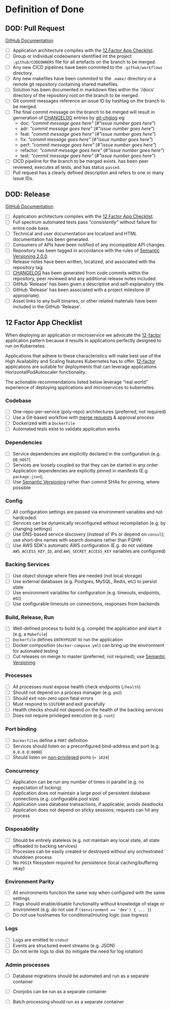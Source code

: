 # Definition of Done

## DOD: Pull Request 

[GitHub Documentation](https://docs.github.com/en/github/collaborating-with-pull-requests/proposing-changes-to-your-work-with-pull-requests/about-pull-requests)

- [ ] Application architecture complies with the [12 Factor App Checklist](#12-factor-app-checklist).
- [ ] Group or individual codeowners identified int the project  `.github/CODEOWNERS` file for all artefacts on the branch to be merged.
- [ ] Any new CICD pipelines have been commited to the `.github/workflows` directory.
- [ ] Any new makefiles have been commited to the `.make/` directory or a remote git repository containing shared makefiles.
- [ ] Solution has been documented in markdown files within the '/docs' directory of the repository root on the branch to be merged.
- [ ] Git commit messages reference an issue ID by hashtag on the branch to be merged.
- [ ] The final commit message on the branch to be merged will result in gerneration of [CHANGELOG](/CHANGELOG.md) entries by [git-chglog](https://github.com/git-chglog/git-chglog) eg:
    * doc: *"commit message goes here"* (#*"issue number goes here"*)
    * adr: *"commit message goes here"* (#*"issue number goes here"*)
    * feat: *"commit message goes here"* (#*"issue number goes here"*)
    * fix: *"commit message goes here"* (#*"issue number goes here"*)
    * perf: *"commit message goes here"* (#*"issue number goes here"*)
    * refactor: *"commit message goes here"* (#*"issue number goes here"*)
    * test: *"commit message goes here"* (#*"issue number goes here"*)
- [ ] CICD pipeline for the branch to be merged exists. has been peer reviewed, executes all tests, and has status `passed`.
- [ ] Pull request has a clearly defined description and refers to one or many issue IDs.

## DOD: Release

[GitHub Documentation](https://docs.github.com/en/github/administering-a-repository/releasing-projects-on-github/managing-releases-in-a-repository)

- [ ] Application architecture complies with the [12 Factor App Checklist](#12-factor-app-checklist).
- [ ] Full spectrum automated tests pass *"consistently"* without failure for entire code base.
- [ ] Technical and user documentation are localized and HTML documentation has been generated.
- [ ] Consumers of APIs have been notified of any incompatible API changes.
- [ ] Repository has been tagged in accordance with the rules of [Semantic Versioning 2.0.0](https://semver.org/#semantic-versioning-200). 
- [ ] Release notes have been written, localized, and associated with the repository tag.
- [ ] [CHANGELOG](/CHANGELOG.md) has been generated from code commits within the repository, peer reviewed and any additional release notes included.
- [ ] GitHub 'Release' has been given a descriptive and self-explanatory title.
- [ ] GitHub 'Release' has been associated with a project milestone (if appropriate).
- [ ] Asset links to any built binaries, or other related materials have been included in the GitHub 'Release'.

## 12 Factor App Checklist

When deploying an application or microservice we advocate the [12-factor](https://12factor.net/) application pattern because it results in applications perfectly designed to run on Kubernetes. 

Applications that adhere to these characteristics will make best use of the High Availability and Scaling features Kubernetes has to offer. [12-factor](https://12factor.net/) applications are suitable for deployments that can leverage applications HorizontalPodAutoscaler functionality. 

The actionable recommendations listed below leverage “real world” experience of deploying applications and microservices to kubernetes.

### Codebase
- [ ] One-repo-per-service (poly-repo) architectures (preferred, not required)
- [ ] Use a Git-based workflow with [merge requests](https://docs.gitlab.com/ee/user/project/merge_requests/creating_merge_requests.html) & approval process
- [ ] Dockerized with a `Dockerfile`
- [ ] Automated tests exist to validate application works

### Dependencies
- [ ] Service dependencies are explicitly declared in the configuration (e.g. `DB_HOST`)
- [ ] Services are loosely coupled so that they can be started in any order
- [ ] Application dependencies are explicitly pinned in manifests (E.g. `package.json`);
- [ ] Use [Semantic Versioning](https://semver.org/) rather than commit SHAs for pinning, where possible

### Config
- [ ] All configuration settings are passed via environment variables and not hardcoded.
- [ ] Services can be dynamically reconfigured without recompilation (e.g. by changing settings)
- [ ] Use DNS-based service discovery (instead of IPs or depend on `consul`); use short-dns names with search domains rather than FQHN
- [ ] Use AWS SDK's automatic AWS configuration (E.g. do not validate `AWS_ACCESS_KEY_ID`, and `AWS_SECRET_ACCESS_KEY` variables are configured)

### Backing Services
- [ ] Use object storage where files are needed (not local storage)
- [ ] Use external databases (e.g. Postgres, MySQL, Redis, etc) to persist state
- [ ] Use environment variables for configuration (e.g. timeouts, endpoints, etc)
- [ ] Use configurable timeouts on connections, responses from backends

### Build, Release, Run
- [ ] Well-defined process to build (e.g. compile) the application and start it (e.g. a `Makefile`)
- [ ] `Dockerfile` defines `ENTRYPOINT` to run the application
- [ ] Docker composition (`docker-compose.yml`) can bring up the environment for automated testing
- [ ] Cut releases on merge to master (preferred, not required); use [Semantic Versioning](https://semver.org/)

### Processes
- [ ] All processes must expose health check endpoints (`/health`)
- [ ] Should not depend on a process manager (e.g. `pm2`)
- [ ] Should exit non-zero upon fatal errors
- [ ] Must respond to `SIGTERM` and exit gracefully
- [ ] Health checks should not depend on the health of the backing services
- [ ] Does not require privileged execution (e.g. `root`)

### Port binding
- [ ] `Dockerfiles` define a `PORT` definition
- [ ] Services should listen on a preconfigured bind-address and port (e.g. `0.0.0.0:8000`)
- [ ] Should listen on [non-privileged](https://www.w3.org/Daemon/User/Installation/PrivilegedPorts.html) ports  (`> 1024`)

### Concurrency
- [ ] Application can be run any number of times in parallel (e.g. no expectation of locking)
- [ ] Application does not maintain a large pool of persistent database connections (e.g. configurable pool size)
- [ ] Application uses database transactions, if applicable; avoids deadlocks
- [ ] Application does not depend on sticky sessions; requests can hit any process

### Disposability
- [ ] Should be entirely stateless (e.g. not maintain any local state, all state offloaded to backing services)
- [ ] Processes can be easily created or destroyed without any orchestrated shutdown process
- [ ] No `POSIX` filesystem required for persistence (local caching/buffering okay)

### Environment Parity
- [ ] All environments function the same way when configured with the same settings
- [ ] Flags should enable/disable functionality without knowledge of stage or environment (e.g. do not use if `($environment == 'dev') { ... }`)
- [ ] Do not use hostnames for conditional/routing logic (use Ingress)

### Logs
- [ ] Logs are emitted to `stdout`
- [ ] Events are structured event streams (e.g. JSON)
- [ ] Do not write logs to disk (to mitigate the need for log rotation)

### Admin processes
- [ ] Database migrations should be automated and run as a separate container
- [ ] Cronjobs can be run as a separate container
- [ ] Batch processing should run as a separate container



